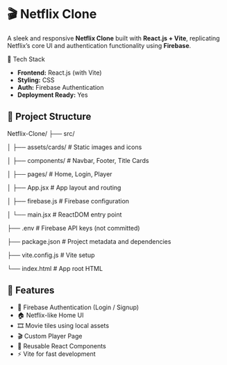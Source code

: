 # 🎬 Netflix Clone

A sleek and responsive **Netflix Clone** built with **React.js + Vite**, replicating Netflix’s core UI and authentication functionality using **Firebase**.

🧱 Tech Stack

- **Frontend:** React.js (with Vite)
- **Styling:** CSS
- **Auth:** Firebase Authentication
- **Deployment Ready:** Yes

## 📁 Project Structure

Netflix-Clone/
├── src/

│ ├── assets/cards/ # Static images and icons

│ ├── components/ # Navbar, Footer, Title Cards

│ ├── pages/ # Home, Login, Player

│ ├── App.jsx # App layout and routing

│ ├── firebase.js # Firebase configuration

│ └── main.jsx # ReactDOM entry point

├── .env # Firebase API keys (not committed)

├── package.json # Project metadata and dependencies

├── vite.config.js # Vite setup

└── index.html # App root HTML

## 🚀 Features

- 🔐 Firebase Authentication (Login / Signup)
- 🏠 Netflix-like Home UI
- 🎞️ Movie tiles using local assets
- 🎬 Custom Player Page
- 🔁 Reusable React Components
- ⚡ Vite for fast development
